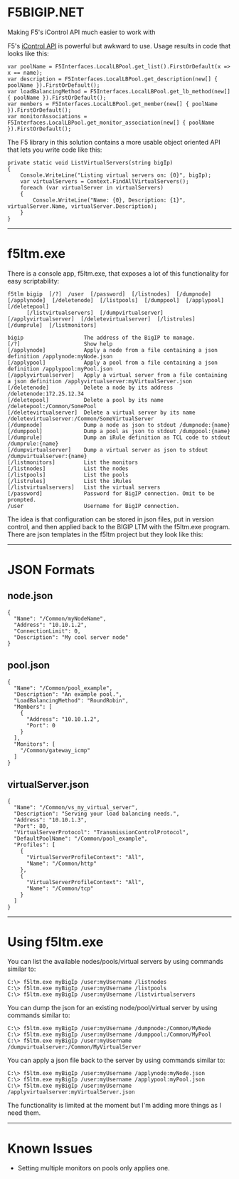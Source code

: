 F5BIGIP.NET
===========

Making F5's iControl API much easier to work with

F5's [iControl API](https://devcentral.f5.com/icontrol]) is powerful but awkward to use. Usage results in code that looks like this:

    var poolName = F5Interfaces.LocalLBPool.get_list().FirstOrDefault(x => x == name);
    var description = F5Interfaces.LocalLBPool.get_description(new[] { poolName }).FirstOrDefault();
    var loadBalancingMethod = F5Interfaces.LocalLBPool.get_lb_method(new[] { poolName }).FirstOrDefault();
    var members = F5Interfaces.LocalLBPool.get_member(new[] { poolName }).FirstOrDefault();
    var monitorAssociations = F5Interfaces.LocalLBPool.get_monitor_association(new[] { poolName }).FirstOrDefault();

The F5 library in this solution contains a more usable object oriented API that lets you write code like this:

    private static void ListVirtualServers(string bigIp)
    {
        Console.WriteLine("Listing virtual servers on: {0}", bigIp);
        var virtualServers = Context.FindAllVirtualServers();
        foreach (var virtualServer in virtualServers)
        {
            Console.WriteLine("Name: {0}, Description: {1}", virtualServer.Name, virtualServer.Description);
        }
    }

****************************************************************

f5ltm.exe
=========

There is a console app, f5ltm.exe, that exposes a lot of this functionality for easy scriptability:

    f5tlm bigip  [/?]  /user  [/password]  [/listnodes]  [/dumpnode]  [/applynode]  [/deletenode]  [/listpools]  [/dumppool]  [/applypool]  [/deletepool]
          [/listvirtualservers]  [/dumpvirtualserver]  [/applyvirtualserver]  [/deletevirtualserver]  [/listrules]  [/dumprule]  [/listmonitors]

    bigip                   The address of the BigIP to manage.
    [/?]                    Show help
    [/applynode]            Apply a node from a file containing a json definition /applynode:myNode.json
    [/applypool]            Apply a pool from a file containing a json definition /applypool:myPool.json
    [/applyvirtualserver]   Apply a virtual server from a file containing a json definition /applyvirtualserver:myVirtualServer.json
    [/deletenode]           Delete a node by its address /deletenode:172.25.12.34
    [/deletepool]           Delete a pool by its name /deletepool:/Common/SomePool
    [/deletevirtualserver]  Delete a virtual server by its name /deletevirtualserver:/Common/SomeVirtualServer
    [/dumpnode]             Dump a node as json to stdout /dumpnode:{name}
    [/dumppool]             Dump a pool as json to stdout /dumppool:{name}
    [/dumprule]             Dump an iRule definition as TCL code to stdout /dumprule:{name}
    [/dumpvirtualserver]    Dump a virtual server as json to stdout /dumpvirtualserver:{name}
    [/listmonitors]         List the monitors
    [/listnodes]            List the nodes
    [/listpools]            List the pools
    [/listrules]            List the iRules
    [/listvirtualservers]   List the virtual servers
    [/password]             Password for BigIP connection. Omit to be prompted.
    /user                   Username for BigIP connection.

The idea is that configuration can be stored in json files, put in version control, and then applied back to the BIGIP LTM with the f5ltm.exe program. There are json templates in the f5ltm project but they look like this:

****************************************************************

JSON Formats
============

node.json
---------
    {
      "Name": "/Common/myNodeName",
      "Address": "10.10.1.2",
      "ConnectionLimit": 0,
      "Description": "My cool server node"
    }

pool.json
---------
    {
      "Name": "/Common/pool_example",
      "Description": "An example pool.",
      "LoadBalancingMethod": "RoundRobin",
      "Members": [
        {
          "Address": "10.10.1.2",
          "Port": 0
        }
      ],
      "Monitors": [
        "/Common/gateway_icmp"
      ]
    }

virtualServer.json
------------------
    {
      "Name": "/Common/vs_my_virtual_server",
      "Description": "Serving your load balancing needs.",
      "Address": "10.10.1.3",
      "Port": 80,
      "VirtualServerProtocol": "TransmissionControlProtocol",
      "DefaultPoolName": "/Common/pool_example",
      "Profiles": [
        {
          "VirtualServerProfileContext": "All",
          "Name": "/Common/http"
        },
        {
          "VirtualServerProfileContext": "All",
          "Name": "/Common/tcp"
        }
      ]
    }

****************************************************************

Using f5ltm.exe
===============

You can list the available nodes/pools/virtual servers by using commands similar to:

    C:\> f5ltm.exe myBigIp /user:myUsername /listnodes
    C:\> f5ltm.exe myBigIp /user:myUsername /listpools
    C:\> f5ltm.exe myBigIp /user:myUsername /listvirtualservers

You can dump the json for an existing node/pool/virtual server by using commands similar to:

    C:\> f5ltm.exe myBigIp /user:myUsername /dumpnode:/Common/MyNode
    C:\> f5ltm.exe myBigIp /user:myUsername /dumppool:/Common/MyPool
    C:\> f5ltm.exe myBigIp /user:myUsername /dumpvirtualserver:/Common/MyVirtualServer

You can apply a json file back to the server by using commands similar to:

    C:\> f5ltm.exe myBigIp /user:myUsername /applynode:myNode.json
    C:\> f5ltm.exe myBigIp /user:myUsername /applypool:myPool.json
    C:\> f5ltm.exe myBigIp /user:myUsername /applyvirtualserver:myVirtualServer.json

The functionality is limited at the moment but I'm adding more things as I need them.

****************************************************************

Known Issues
============
* Setting multiple monitors on pools only applies one.